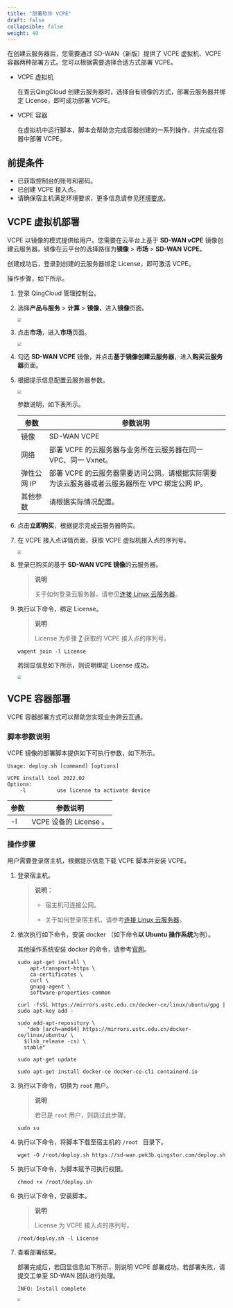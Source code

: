 ```yaml
---
title: "部署软件 VCPE"
draft: false
collapsible: false
weight: 40
---
```


在创建云服务器后，您需要通过 SD-WAN（新版）提供了 VCPE 虚拟机、VCPE 容器两种部署方式。您可以根据需要选择合适方式部署 VCPE。

- VCPE 虚拟机
  
  在青云QingCloud 创建云服务器时，选择自有镜像的方式，部署云服务器并绑定 License，即可成功部署 VCPE。

- VCPE 容器

  在虚拟机中运行脚本，脚本会帮助您完成容器创建的一系列操作，并完成在容器中部署 VCPE。

## 前提条件

- 已获取控制台的账号和密码。
- 已创建 VCPE 接入点。
- 请确保宿主机满足环境要求，更多信息请参见[环境要求](../10_vcpe_overview/#环境要求)。

## VCPE 虚拟机部署

VCPE 以镜像的模式提供给用户。您需要在云平台上基于 **SD-WAN vCPE** 镜像创建云服务器。镜像在云平台的选择路径为**镜像** > **市场** > **SD-WAN VCPE**。

创建成功后，登录到创建的云服务器绑定 License，即可激活 VCPE。

操作步骤，如下所示。

1. 登录 QingCloud 管理控制台。

2. 选择**产品与服务** > **计算** > **镜像**，进入**镜像**页面。

   <img src="/sd-wan/sdwan_new/_images/um_vcpe_image_list.png" style="zoom:50%;" />

3. 点击**市场**，进入**市场**页面。

   <img src="/sd-wan/sdwan_new/_images/um_vcpe_image_market.png" style="zoom:50%;" />

4. 勾选 **SD-WAN VCPE** 镜像，并点击**基于镜像创建云服务器**，进入**购买云服务器**页面。

5. 根据提示信息配置云服务器参数。

   <img src="/sd-wan/sdwan_new/_images/um_vcpe_image_display.png" style="zoom:50%;" />

   参数说明，如下表所示。

   | 参数        | 参数说明                                                     |
   | ----------- | ------------------------------------------------------------ |
   | 镜像        | SD-WAN VCPE                                                  |
   | 网络        | 部署 VCPE 的云服务器与业务所在云服务器在同一 VPC、同一 Vxnet。 |
   | 弹性公网 IP | 部署 VCPE 的云服务器需要访问公网。请根据实际需要为该云服务器或者云服务器所在 VPC 绑定公网 IP。 |
   | 其他参数    | 请根据实际情况配置。                                         |

7. 点击**立即购买**，根据提示完成云服务器购买。

8. <span id ="jump"></span>在 VCPE 接入点详情页面，获取 VCPE 虚拟机接入点的序列号。

   <img src="/sd-wan/sdwan_new/_images/vm_vcpe_copy_license.png" style="zoom:50%;" />
   
8. 登录已购买的基于 **SD-WAN VCPE 镜像**的云服务器。

   > **说明**
   >
   > 关于如何登录云服务器，请参见[连接 Linux 云服务器](/compute/vm/manual/vm/20_connect_instance/10_third_party/)。

8. 执行以下命令，绑定 License。

   > **说明**
   >
   > License 为步骤 <a href ="#jump">7</a> 获取的 VCPE 接入点的序列号。

   ```
   wagent join -l License
   ```
   
   若回显信息如下所示，则说明绑定 License 成功。
   
   <img src="../../../_images/um_bind_image_license.png" style="zoom:50%;" />

## VCPE 容器部署

VCPE 容器部署方式可以帮助您实现业务跨云互通。

### 脚本参数说明

VCPE 镜像的部署脚本提供如下可执行参数，如下所示。

```
Usage: deploy.sh [command] [options]

VCPE install tool 2022.02
Options:
    -l          use license to activate device
```

| 参数 | 参数说明               |
| ---- | ---------------------- |
| -l   | VCPE 设备的 License 。 |

### 操作步骤

用户需要登录宿主机，根据提示信息下载 VCPE 脚本并安装 VCPE。

1. 登录宿主机。

   > **说明：**
   >
   > - 宿主机可连接公网。
   >
   > - 关于如何登录宿主机，请参考[连接 Linux 云服务器](/compute/vm/manual/vm/20_connect_instance/10_third_party/)。

1. 依次执行如下命令，安装 docker （如下命令**以 Ubuntu 操作系统**为例）。

   其他操作系统安装 docker 的命令，请参考[官网](https://docs.docker.com/engine/install/
   )。
   
   ```
   sudo apt-get install \
       apt-transport-https \
       ca-certificates \
       curl \
       gnupg-agent \
       software-properties-common
   ```
   
   ```
   curl -fsSL https://mirrors.ustc.edu.cn/docker-ce/linux/ubuntu/gpg | sudo apt-key add -
   ```
   
   ```
   sudo add-apt-repository \
      "deb [arch=amd64] https://mirrors.ustc.edu.cn/docker-ce/linux/ubuntu/ \
     $(lsb_release -cs) \
     stable"
   ```
   
   ```
   sudo apt-get update
   ```
   
   ```
   sudo apt-get install docker-ce docker-ce-cli containerd.io
   ```
   
3. 执行以下命令，切换为 `root` 用户。

   > **说明**
   >
   > 若已是 `root` 用户，则跳过此步骤。

   ```
   sudo su
   ```

1. 执行以下命令，将脚本下载至宿主机的 `/root ` 目录下。

   ```
   wget -O /root/deploy.sh https://sd-wan.pek3b.qingstor.com/deploy.sh
   ```

2. 执行以下命令，为脚本赋予可执行权限。

   ```
   chmod +x /root/deploy.sh
   ```

5. 执行以下命令，安装脚本。

   > **说明**
   >
   > License 为 VCPE 接入点的序列号。

   ```
   /root/deploy.sh -l License
   ```

5. 查看部署结果。

   部署完成后，若回显信息如下所示，则说明 VCPE 部署成功。若部署失败，请提交工单至 SD-WAN 团队进行处理。

   ```
   INFO: Install complete
   ```
   
   <img src="../../../_images/um_deploy_vcpe_success.png" style="zoom:40%;" />



